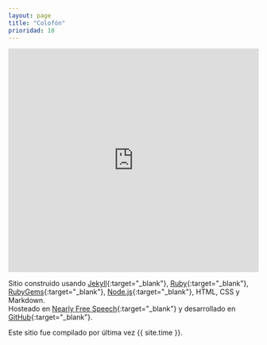 ```yaml
---
layout: page
title: "Colofón"
prioridad: 10
---
```


<iframe width="100%" height="450" frameborder="0" style="border:0" src="https://www.google.com/maps/embed/v1/view?zoom=14&center=-34.5633,-58.4414&key=AIzaSyA6lzsR0iXXx6i9_boA2qw1vzffhqoh-_0"></iframe>

Sitio construido usando [Jekyll](http://jekyllrb.com){:target="_blank"}, [Ruby](https://www.ruby-lang.org){:target="_blank"}, [RubyGems](https://rubygems.org/pages/download){:target="_blank"}, [Node.js](https://nodejs.org){:target="_blank"}, HTML, CSS y Markdown.  
Hosteado en [Nearly Free Speech](http://www.nearlyfreespeech.com){:target="_blank"} y desarrollado en [GitHub](https://github.com){:target="_blank"}.

Este sitio fue compilado por última vez {{ site.time }}.
